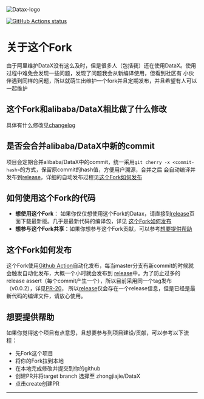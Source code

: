 ![Datax-logo][logo]

<a href="https://github.com/zhongjiajie/DataX"><img alt="GitHub Actions status" src="https://github.com/zhongjiajie/DataX/workflows/Auto-Release/badge.svg"></a>

# 关于这个Fork

由于阿里维护DataX没有这么及时，但是很多人（包括我）还在使用DataX。使用过程中难免会发现一些问题，发现了问题我会从新编译使用，但看到社区有
小伙伴遇到同样的问题，所以就萌生出维护一个fork并且定期发布，并且希望有人可以一起维护

## 这个Fork和alibaba/DataX相比做了什么修改

具体有什么修改见[changelog][changelog]

## 是否会合并alibaba/DataX中新的commit

项目会定期合并alibaba/DataX中的commit，统一采用`git cherry -x <commit-hash>`的方式，保留原commit的hash值，方便用户溯源，合并之后
会自动编译并发布到[release][release]，详细的自动发布过程见[这个Fork如何发布](#这个Fork如何发布)

## 如何使用这个Fork的代码

* **想使用这个Fork**： 如果你仅仅想使用这个Fork的Datax，请直接到[release][release]页面下载最新版。几乎是最新代码的编译包，详见
  [这个Fork如何发布](#这个Fork如何发布)
* **想参与这个Fork共享**：如果你想参与这个Fork贡献，可以参考[想要提供帮助](#想要提供帮助)

## 这个Fork如何发布

这个Fork使用[Github Action][Gtihub-Action]自动化发布，每当master分支有新commit的时候就会触发自动化发布，大概一个小时就会发布到
[release][release]中。为了防止过多的release assert（每个commit产生一个），所以目前采用同一个tag发布（v0.0.2），详见[PR-20][PR-20]，
所以[release][release]仅会存在一个release信息，但是已经是最新代码的编译文件，请放心使用。

## 想要提供帮助

如果你觉得这个项目有点意思，且想要参与到项目建设/贡献，可以参考以下流程：
* 先Fork这个项目
* 将你的Fork拉到本地
* 在本地完成修改并提交到你的github
* 创建PR并将target branch 选择至 zhongjiajie/DataX
* 点击create创建PR

---

[logo]: https://github.com/alibaba/DataX/blob/master/images/DataX-logo.jpg
[release]: https://github.com/zhongjiajie/DataX/releases
[changelog]: https://github.com/zhongjiajie/DataX/blob/master/CHANGELOG-BETWEEN-UPSTREAM.md
[Gtihub-Action]: https://github.com/features/actions
[PR-20]: https://github.com/zhongjiajie/DataX/pull/20
